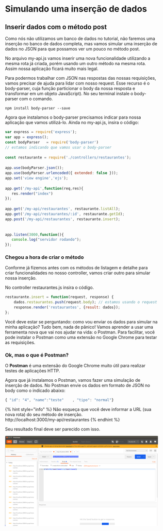 # Simulando uma inserção de dados

## **Inserir dados com o método post**

Como nós não utilizamos um banco de dados no tutorial, não faremos uma inserção no banco de dados completa, mas vamos simular uma inserção de dados no JSON para que possamos ver um pouco no método post.

No arquivo my-api.js vamos inserir uma nova funcionalidade utilizando a mesma rota já criada, porém usando um outro método na mesma rota. Assim nossa aplicação ficará muito mais legal.

Para podermos trabalhar com JSON nas respostas das nossas requisições, vamos precisar de ajuda para lidar com nosso request. Esse recurso é o body-parser, cuja função particionar o body da nossa resposta e transformar em um objeto JavaScript\). No seu terminal instale o body-parser com o comando.

```text
npm install body-parser --save
```

Agora que instalamos o body-parser precisamos indicar para nossa aplicação que vamos utilizá-lo. Ainda no my-api.js, insira o código:

```javascript
var express = require('express');
var app = express();
const bodyParser   = require('body-parser') 
// estamos indicando que vamos usar o body-parser

const restaurante = require('./controllers/restaurantes');   
​
app.use(bodyParser.json());
app.use(bodyParser.urlencoded({ extended: false }));
app.set('view engine','ejs');
​
app.get('/my-api',function(req,res){
   res.render("index")    
});
​
app.get('/my-api/restaurantes', restaurante.listAll);
app.get('/my-api/restaurantes/:id', restaurante.getId);
app.post('/my-api/restaurantes', restaurante.insert);
​
​
app.listen(3000,function(){
   console.log("servidor rodando");
});

```

### **Chegou a hora de criar o método**

Conforme já fizemos antes com os métodos de listagem e detalhe para criar funcionalidades no nosso controller, vamos criar outro para simular nossa inserção. 

No controller restaurantes.js insira o código.

```javascript
restaurante.insert = function(request, response) {		
	dados.restaurantes.push(request.body); // estamos usando o request para receber nossas requisições
	response.render('restaurantes', {result: dados});
};
```

Você deve estar se perguntando: como vou enviar os dados para simular na minha aplicação? Tudo bem, nada de pânico! Vamos aprender a usar uma ferramenta nova que vai nos ajudar na vida: o Postman. Para facilitar, você pode instalar o Postman como uma extensão no Google Chrome para testar as requisições.

### **Ok, mas o que é Postman?**

O **Postman** é uma extensão do Google Chrome muito útil para realizar testes de aplicações HTTP.

Agora que já instalamos o Postman, vamos fazer uma simulação de inserção de dados. No Postman envie os dados em formato de JSON no body como o indicado abaixo:

```javascript
{ "id": "4", "name":"teste"    , "tipo": "normal"}
```

{% hint style="info" %}
Não esqueça que você deve informar a URL \(sua nova rota\) do seu método de inserção.  
http://localhost:3000/my-api/restaurantes
{% endhint %}

Seu resultado final deve ser parecido com isso.  


![](.gitbook/assets/image%20%289%29.png)

